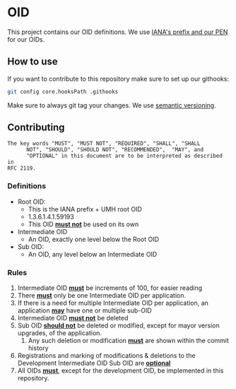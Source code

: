 # OID

This project contains our OID definitions. We use [IANA's prefix and our PEN](https://www.iana.org/assignments/enterprise-numbers/enterprise-numbers) for our OIDs.

## How to use

If you want to contribute to this repository make sure to set up our githooks:
```bash
git config core.hooksPath .githooks
```

Make sure to always git tag your changes. We use [semantic versioning](https://semver.org/).

## Contributing

```
The key words "MUST", "MUST NOT", "REQUIRED", "SHALL", "SHALL
      NOT", "SHOULD", "SHOULD NOT", "RECOMMENDED",  "MAY", and
      "OPTIONAL" in this document are to be interpreted as described in
RFC 2119.
```

### Definitions

- Root OID:
   - This is the IANA prefix + UMH root OID
   - 1.3.6.1.4.1.59193
   - This OID **[must not](https://datatracker.ietf.org/doc/html/rfc2119#section-2)** be used on its own
- Intermediate OID
   - An OID, exactly one level below the Root OID
- Sub OID:
   - An OID, any level below an Intermediate OID

### Rules

1. Intermediate OID **[must](https://datatracker.ietf.org/doc/html/rfc2119#section-1)** be increments of 100, for easier reading
2. There **[must](https://datatracker.ietf.org/doc/html/rfc2119#section-1)** only be one Intermediate OID per application.
3. If there is a need for multiple Intermediate OID per application, an application **[may](https://datatracker.ietf.org/doc/html/rfc2119#section-5)** have one or multiple sub-OID
4. Intermediate OID **[must not](https://datatracker.ietf.org/doc/html/rfc2119#section-2)** be deleted
5. Sub OID **[should not](https://datatracker.ietf.org/doc/html/rfc2119#section-4)** be deleted or modified, except for mayor version upgrades, of the application.
    1. Any such deletion or modification **[must](https://datatracker.ietf.org/doc/html/rfc2119#section-1)** are shown within the commit history
6. Registrations and marking of modifications & deletions to the Development Intermediate OID Sub OID are **[optional](https://datatracker.ietf.org/doc/html/rfc2119#section-5)**
7. All OIDs **[must](https://datatracker.ietf.org/doc/html/rfc2119#section-1)**, except for the development OID, be implemented in this repository.